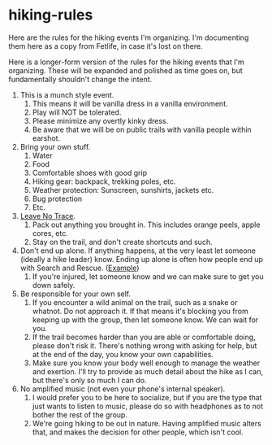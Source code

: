 # hiking-rules

Here are the rules for the hiking events I'm organizing. I'm documenting them here as a copy from Fetlife, in case it's lost on there.  

Here is a longer-form version of the rules for the hiking events that I'm organizing.  These will be expanded and polished as time goes on, but fundamentally shouldn't change the intent.

1. This is a munch style event.  
    1. This means it will be vanilla dress in a vanilla environment. 
    2. Play will NOT be tolerated.  
    3. Please minimize any overtly kinky dress. 
    4. Be aware that we will be on public trails with vanilla people within earshot. 
2. Bring your own stuff. 
    1. Water
    2. Food
    3. Comfortable shoes with good grip
    4. Hiking gear: backpack, trekking poles, etc. 
    5. Weather protection: Sunscreen, sunshirts, jackets etc. 
    6. Bug protection
    7. Etc. 
3. [Leave No Trace](https://lnt.org/why/7-principles/). 
    1. Pack out anything you brought in. This includes orange peels, apple cores, etc.  
    2. Stay on the trail, and don't create shortcuts and such.
4. Don't end up alone.  If anything happens, at the very least let someone (ideally a hike leader) know.  Ending up alone is often how people end up with Search and Rescue. ([Example](https://en.wikipedia.org/wiki/Aron_Ralston#Canyoneering_accident))
    1. If you're injured, let someone know and we can make sure to get you down safely.
5. Be responsible for your own self.  
    1. If you encounter a wild animal on the trail, such as a snake or whatnot.  Do not approach it.  If that means it's blocking you from keeping up with the group, then let someone know.  We can wait for you. 
    2. If the trail becomes harder than you are able or comfortable doing, please don't risk it.  There's nothing wrong with asking for help, but at the end of the day, you know your own capabilities. 
    3. Make sure you know your body well enough to manage the weather and exertion. I'll try to provide as much detail about the hike as I can, but there's only so much I can do.  
6. No amplified music (not even your phone's internal speaker).
    1. I would prefer you to be here to socialize, but if you are the type that just wants to listen to music, please do so with headphones as to not bother the rest of the group. 
    2. We're going hiking to be out in nature.  Having amplified music alters that, and makes the decision for other people, which isn't cool.  